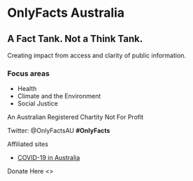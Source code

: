 # **OnlyFacts Australia**

## A Fact Tank. Not a Think Tank.

Creating impact from access and clarity of public information.

### Focus areas
- Health
- Climate and the Environment
- Social Justice

An Australian Registered Chartity Not For Profit


Twitter: @OnlyFactsAU **#OnlyFacts**

Affiliated sites
- [COVID-19 in Australia](https://www.covid19data.com.au/)


Donate Here <>

<!---
OnlyFactsAU/OnlyFactsAU is a ✨ special ✨ repository because its `README.md` (this file) appears on your GitHub profile.
You can click the Preview link to take a look at your changes.
--->
